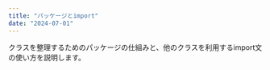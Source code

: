 ```yaml
---
title: "パッケージとimport"
date: "2024-07-01"
---
```


クラスを整理するためのパッケージの仕組みと、他のクラスを利用するimport文の使い方を説明します。
